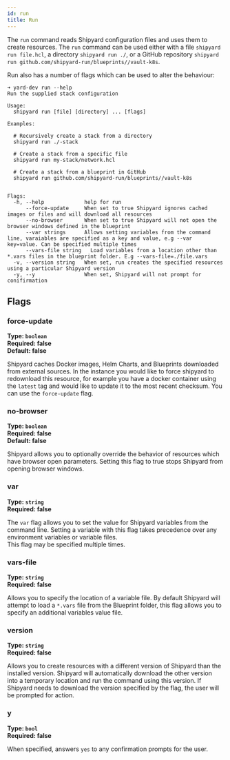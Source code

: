 ```yaml
---
id: run
title: Run
---
```


The `run` command reads Shipyard configuration files and uses them to create resources. The `run` command can be used either with a file `shipyard run file.hcl`, a directory `shipyard run ./`, or a GitHub repository `shipyard run github.com/shipyard-run/blueprints//vault-k8s`.

Run also has a number of flags which can be used to alter the behaviour:

```shell
➜ yard-dev run --help
Run the supplied stack configuration

Usage:
  shipyard run [file] [directory] ... [flags]

Examples:

  # Recursively create a stack from a directory
  shipyard run ./-stack

  # Create a stack from a specific file
  shipyard run my-stack/network.hcl
  
  # Create a stack from a blueprint in GitHub
  shipyard run github.com/shipyard-run/blueprints//vault-k8s


Flags:
  -h, --help             help for run
      --force-update     When set to true Shipyard ignores cached images or files and will download all resources
      --no-browser       When set to true Shipyard will not open the browser windows defined in the blueprint
      --var strings      Allows setting variables from the command line, varaiables are specified as a key and value, e.g --var key=value. Can be specified multiple times
      --vars-file string   Load variables from a location other than *.vars files in the blueprint folder. E.g --vars-file=./file.vars
  -v, --version string   When set, run creates the specified resources using a particular Shipyard version
  -y, --y                When set, Shipyard will not prompt for conifirmation
```

## Flags ##

### force-update
**Type: `boolean`**  
**Required: false**  
**Default: false**

Shipyard caches Docker images, Helm Charts, and Blueprints downloaded from external sources. In the instance you would like to force shipyard to redownload this resource, for example you have a docker container using the `latest` tag and would like to update it to the most recent checksum. You can use the `force-update` flag.

### no-browser
**Type: `boolean`**  
**Required: false**  
**Default: false**

Shipyard allows you to optionally override the behavior of resources which have browser open parameters. Setting this flag to true stops Shipyard from opening browser windows.

### var
**Type: `string`**  
**Required: false**  

The `var` flag allows you to set the value for Shipyard variables from the command line. Setting a variable with this flag takes precedence over any environment variables or variable files.  
This flag may be specified multiple times.

### vars-file
**Type: `string`**  
**Required: false**  

Allows you to specify the location of a variable file. By default Shipyard will attempt to load a `*.vars` file from the Blueprint folder, this flag allows you to specify an additional variables value file.

### version
**Type: `string`**  
**Required: false**  

Allows you to create resources with a different version of Shipyard than the installed version. Shipyard will automatically download the other version into a temporary location and run the command using this version. If Shipyard needs to download the version specified by the flag, the user will be prompted for action.

### y
**Type: `bool`**  
**Required: false**  

When specified, answers `yes` to any confirmation prompts for the user.